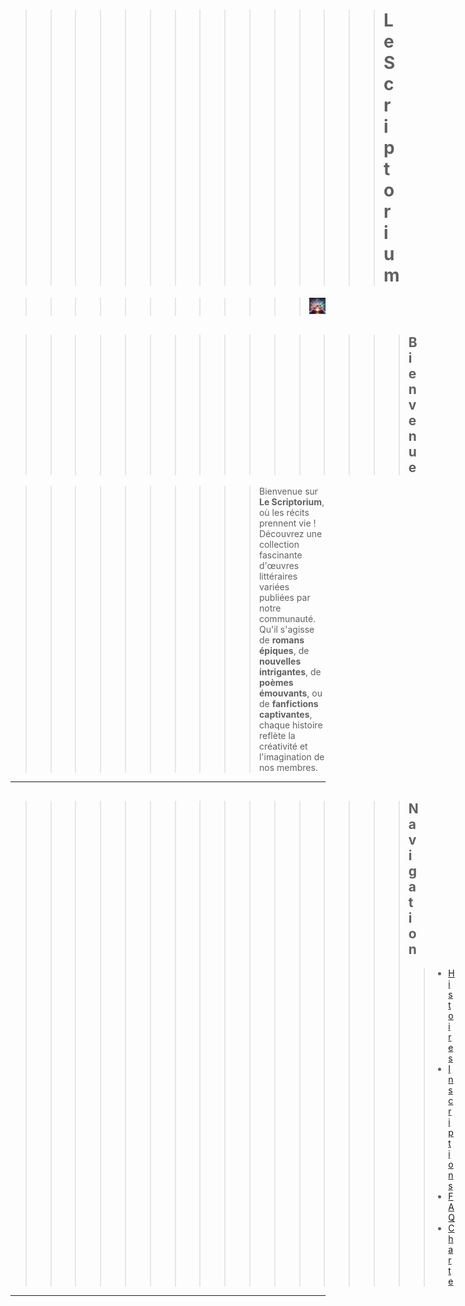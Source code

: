 

>>>>>>>>>>>>>>> # Le Scriptorium

>>>>>>>>>>>> ![Texte alternatif](assets/files/image2.jpg)


>>>>>>>>>>>>>>>> ## Bienvenue

>>>>>>>>>> Bienvenue sur **Le Scriptorium**, où les récits prennent vie ! Découvrez une collection fascinante d'œuvres littéraires variées publiées par notre communauté. Qu'il s'agisse de **romans épiques**, de **nouvelles intrigantes**, de **poèmes émouvants**, ou de **fanfictions captivantes**, chaque histoire reflète la créativité et l'imagination de nos membres.

---

>>>>>>>>>>>>>>>> ## Navigation
>>>>>>>>>>>>>>>>> - [Histoires](histoires.md)
>>>>>>>>>>>>>>>>> - [Inscriptions](inscriptions.md)
>>>>>>>>>>>>>>>>> - [FAQ](faq.md)
>>>>>>>>>>>>>>>>> - [Charte](charte.md)

---
